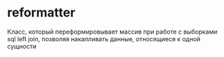 reformatter
===========

Класс, который переформировывает массив при работе с выборками sql left join, позволяя накапливать данные, относящиеся к одной сущности